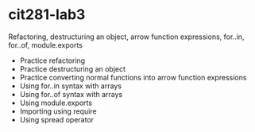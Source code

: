 # cit281-lab3
Refactoring, destructuring an object, arrow function expressions, for..in, for..of, module.exports

- Practice refactoring
- Practice destructuring an object
- Practice converting normal functions into arrow function expressions
- Using for..in syntax with arrays
- Using for..of syntax with arrays
- Using module.exports
- Importing using require
- Using spread operator
